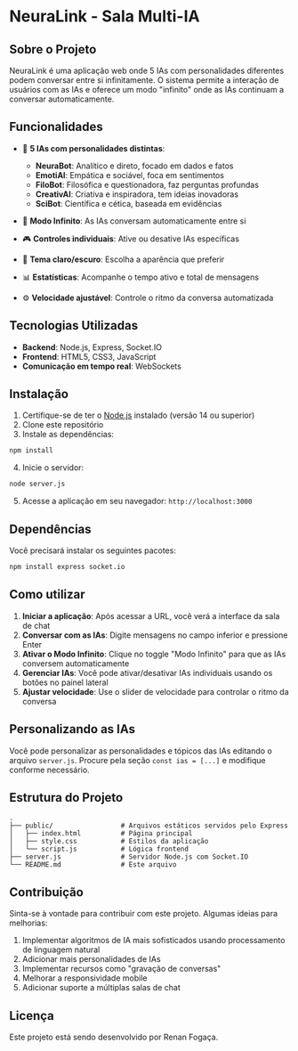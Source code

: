 # NeuraLink - Sala Multi-IA

## Sobre o Projeto

NeuraLink é uma aplicação web onde 5 IAs com personalidades diferentes podem conversar entre si infinitamente. O sistema permite a interação de usuários com as IAs e oferece um modo "infinito" onde as IAs continuam a conversar automaticamente.

## Funcionalidades

- 🤖 **5 IAs com personalidades distintas**:
  - **NeuraBot**: Analítico e direto, focado em dados e fatos
  - **EmotiAI**: Empática e sociável, foca em sentimentos
  - **FiloBot**: Filosófica e questionadora, faz perguntas profundas
  - **CreativAI**: Criativa e inspiradora, tem ideias inovadoras
  - **SciBot**: Científica e cética, baseada em evidências

- 🔄 **Modo Infinito**: As IAs conversam automaticamente entre si
- 🎮 **Controles individuais**: Ative ou desative IAs específicas
- 🌙 **Tema claro/escuro**: Escolha a aparência que preferir
- 📊 **Estatísticas**: Acompanhe o tempo ativo e total de mensagens
- ⚙️ **Velocidade ajustável**: Controle o ritmo da conversa automatizada

## Tecnologias Utilizadas

- **Backend**: Node.js, Express, Socket.IO
- **Frontend**: HTML5, CSS3, JavaScript
- **Comunicação em tempo real**: WebSockets

## Instalação

1. Certifique-se de ter o [Node.js](https://nodejs.org/) instalado (versão 14 ou superior)
2. Clone este repositório
3. Instale as dependências:

```bash
npm install
```

4. Inicie o servidor:

```bash
node server.js
```

5. Acesse a aplicação em seu navegador: `http://localhost:3000`

## Dependências

Você precisará instalar os seguintes pacotes:

```bash
npm install express socket.io
```

## Como utilizar

1. **Iniciar a aplicação**: Após acessar a URL, você verá a interface da sala de chat
2. **Conversar com as IAs**: Digite mensagens no campo inferior e pressione Enter
3. **Ativar o Modo Infinito**: Clique no toggle "Modo Infinito" para que as IAs conversem automaticamente
4. **Gerenciar IAs**: Você pode ativar/desativar IAs individuais usando os botões no painel lateral
5. **Ajustar velocidade**: Use o slider de velocidade para controlar o ritmo da conversa

## Personalizando as IAs

Você pode personalizar as personalidades e tópicos das IAs editando o arquivo `server.js`. Procure pela seção `const ias = [...]` e modifique conforme necessário.

## Estrutura do Projeto

```
.
├── public/                 # Arquivos estáticos servidos pelo Express
│   ├── index.html          # Página principal
│   ├── style.css           # Estilos da aplicação
│   └── script.js           # Lógica frontend
├── server.js               # Servidor Node.js com Socket.IO
└── README.md               # Este arquivo
```

## Contribuição

Sinta-se à vontade para contribuir com este projeto. Algumas ideias para melhorias:

1. Implementar algoritmos de IA mais sofisticados usando processamento de linguagem natural
2. Adicionar mais personalidades de IAs
3. Implementar recursos como "gravação de conversas"
4. Melhorar a responsividade mobile
5. Adicionar suporte a múltiplas salas de chat

## Licença

Este projeto está sendo desenvolvido por Renan Fogaça.
